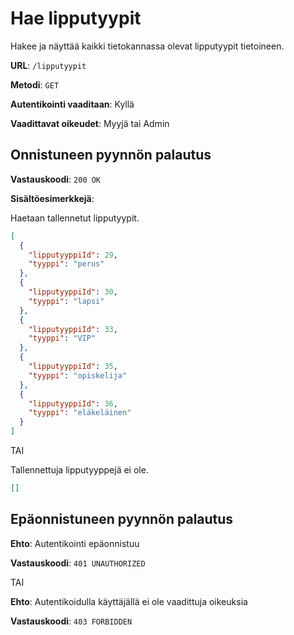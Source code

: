 # Hae lipputyypit

Hakee ja näyttää kaikki tietokannassa olevat lipputyypit tietoineen.

**URL**: `/lipputyypit`

**Metodi**: `GET`

**Autentikointi vaaditaan**: Kyllä

**Vaadittavat oikeudet**: Myyjä tai Admin

## Onnistuneen pyynnön palautus

**Vastauskoodi**: `200 OK`

**Sisältöesimerkkejä**:

Haetaan tallennetut lipputyypit.

```json
[
  {
    "lipputyyppiId": 29,
    "tyyppi": "perus"
  },
  {
    "lipputyyppiId": 30,
    "tyyppi": "lapsi"
  },
  {
    "lipputyyppiId": 33,
    "tyyppi": "VIP"
  },
  {
    "lipputyyppiId": 35,
    "tyyppi": "opiskelija"
  },
  {
    "lipputyyppiId": 36,
    "tyyppi": "eläkeläinen"
  }
]
```

TAI

Tallennettuja lipputyyppejä ei ole.

```json
[]
```

## Epäonnistuneen pyynnön palautus

**Ehto**: Autentikointi epäonnistuu

**Vastauskoodi**: `401 UNAUTHORIZED`

TAI

**Ehto**: Autentikoidulla käyttäjällä ei ole vaadittuja oikeuksia

**Vastauskoodi**: `403 FORBIDDEN`
